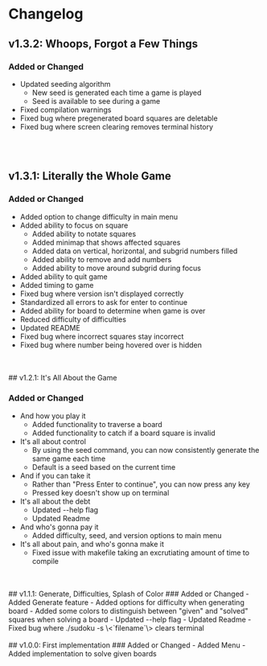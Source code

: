 # Changelog

## v1.3.2: Whoops, Forgot a Few Things

### Added or Changed
- Updated seeding algorithm
    - New seed is generated each time a game is played
    - Seed is available to see during a game
- Fixed compilation warnings
- Fixed bug where pregenerated board squares are deletable
- Fixed bug where screen clearing removes terminal history
<br/>
<br/>

## v1.3.1: Literally the Whole Game

### Added or Changed
- Added option to change difficulty in main menu
- Added ability to focus on square
    - Added ability to notate squares
    - Added minimap that shows affected squares
    - Added data on vertical, horizontal, and subgrid numbers filled
    - Added ability to remove and add numbers
    - Added ability to move around subgrid during focus
- Added ability to quit game
- Added timing to game
- Fixed bug where version isn't displayed correctly
- Standardized all errors to ask for enter to continue
- Added ability for board to determine when game is over
- Reduced difficulty of difficulties
- Updated README
- Fixed bug where incorrect squares stay incorrect
- Fixed bug where number being hovered over is hidden
<br/>
<br/>
## v1.2.1: It's All About the Game

### Added or Changed
- And how you play it
    - Added functionality to traverse a board
    - Added functionality to catch if a board square is invalid
- It's all about control
    - By using the seed command, you can now consistently generate the same game each time
    - Default is a seed based on the current time
- And if you can take it
    - Rather than "Press Enter to continue", you can now press any key
    - Pressed key doesn't show up on terminal
- It's all about the debt
    - Updated --help flag
    - Updated Readme
- And who's gonna pay it
    - Added difficulty, seed, and version options to main menu
- It's all about pain, and who's gonna make it
    - Fixed issue with makefile taking an excrutiating amount of time to compile
<br/>
<br/>
## v1.1.1: Generate, Difficulties, Splash of Color
### Added or Changed
- Added Generate feature
    - Added options for difficulty when generating board
- Added some colors to distinguish between "given" and "solved" squares when solving a board
- Updated --help flag
- Updated Readme
- Fixed bug where ./sudoku -s \<`filename`\> clears terminal
<br/>
<br/>
## v1.0.0: First implementation
### Added or Changed
- Added Menu
- Added implementation to solve given boards